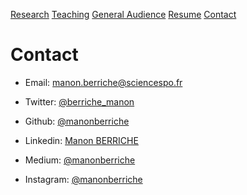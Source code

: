 [Research](Research/research.md)      [Teaching](teaching.md)      [General Audience](General-audience/general-audience.med)     [Resume](Resume/resume.md)      [Contact](Contact/contact.md)

# Contact

* Email: [manon.berriche@sciencespo.fr](manon.berriche@sciencespo.fr)

* Twitter: [@berriche_manon](https://twitter.com/berriche_manon)

* Github: [@manonberriche](https://github.com/manonberriche)

* Linkedin: [Manon BERRICHE](https://www.linkedin.com/in/manon-berriche)

* Medium: [@manonberriche](https://medium.com/@manonberriche)

* Instagram: [@manonberriche](https://www.instagram.com/manonberriche)





